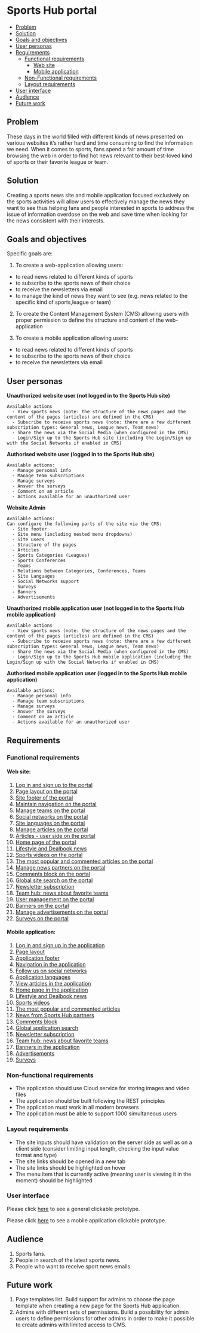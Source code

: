 # Sports Hub portal

- [Problem](#problem)
- [Solution](#solution)
- [Goals and objectives](#goals-and-objectives)
- [User personas](#user-personas)
- [Requirements](#requirements)
  - [Functional requirements](#functional-requirements)
    - [Web site](#web-site)
    - [Mobile application](#mobile-application)
  - [Non-Functional requirements](#non-functional-requirements)
  - [Layout requirements](#layout-requirements)
- [User interface](#user-interface)
- [Audience](#audience)
- [Future work](#future-work)

## Problem

These days in the world filled with different kinds of news presented on various websites it’s rather hard and time consuming to find the information we need. When it comes to sports, fans spend a fair amount of time browsing the web in order to find hot news relevant to their best-loved kind of sports or their favorite league or team.

## Solution

Creating a sports news site and mobile application focused exclusively on the sports activities will allow users to effectively manage the news they want to see thus helping fans and people interested in sports to address the issue of information overdose on the web and save time when looking for the news consistent with their interests.

## Goals and objectives

Specific goals are:
1. To create a web-application allowing users:
  - to read news related to different kinds of sports
  - to subscribe to the sports news of their choice
  - to receive the newsletters via email
  - to manage the kind of news they want to see (e.g. news related to the specific kind of sports,league or team)

2. To create the Content Management System (CMS) allowing users with proper permission to define the structure and content of the web-application

3. To create a mobile application allowing users:
  - to read news related to different kinds of sports
  - to subscribe to the sports news of their choice
  - to receive the newsletters via email

## User personas

**Unauthorized website user (not logged in to the Sports Hub site)**

    Available actions
      - View sports news (note: the structure of the news pages and the content of the pages (articles) are defined in the CMS)
      - Subscribe to receive sports news (note: there are a few different subscription types: General news, League news, Team news)
      - Share the news via the Social Media (when configured in the CMS)
      - Login/Sign up to the Sports Hub site (including the Login/Sign up with the Social Networks if enabled in CMS)

**Authorised website user (logged in to the Sports Hub site)**

    Available actions:
      - Manage personal info
      - Manage team subscriptions
      - Manage surveys
      - Answer the surveys
      - Comment on an article
      - Actions available for an unauthorized user

**Website Admin**

    Available actions:
    Can configure the following parts of the site via the CMS:
      - Site footer
      - Site menu (including nested menu dropdowns)
      - Site users
      - Structure of the pages
      - Articles
      - Sports Categories (Leagues)
      - Sports Conferences
      - Teams
      - Relations between Categories, Conferences, Teams
      - Site Languages
      - Social Networks support
      - Surveys
      - Banners
      - Advertisements

**Unauthorized mobile application user (not logged in to the Sports Hub mobile application)**

    Available actions
      - View sports news (note: the structure of the news pages and the content of the pages (articles) are defined in the CMS)
      - Subscribe to receive sports news (note: there are a few different subscription types: General news, League news, Team news)
      - Share the news via the Social Media (when configured in the CMS)
      - Login/Sign up to the Sports Hub mobile application (including the Login/Sign up with the Social Networks if enabled in CMS)

**Authorised mobile application user (logged in to the Sports Hub mobile application)**

    Available actions:
      - Manage personal info
      - Manage team subscriptions
      - Manage surveys
      - Answer the surveys
      - Comment on an article
      - Actions available for an unauthorized user

## Requirements

### Functional requirements

#### Web site:

1. [Log in and sign up to the portal](/products/sports_hub_portal/web_application_features/log_in_and_sign_up/)
2. [Page layout on the portal](/products/sports_hub_portal/web_application_features/project_layout/)
3. [Site footer of the portal](/products/sports_hub_portal/web_application_features/site_footer/)
4. [Maintain navigation on the portal](/products/sports_hub_portal/web_application_features/maintain_navigation/)
5. [Manage teams on the portal](/products/sports_hub_portal/web_application_features/manage_the_teams/)
6. [Social networks on the portal](/products/sports_hub_portal/web_application_features/social_networks/)
7. [Site languages on the portal](/products/sports_hub_portal/web_application_features/site_languages/)
8. [Manage articles on the portal](/products/sports_hub_portal/web_application_features/manage_articles/)
9. [Articles - user side on the portal](/products/sports_hub_portal/web_application_features/articles_user_side/)
10. [Home page of the portal](/products/sports_hub_portal/web_application_features/home_page/)
11. [Lifestyle and Dealbook news](/products/sports_hub_portal/web_application_features/lifestyle_dealbook_news/)
12. [Sports videos on the portal](/products/sports_hub_portal/web_application_features/video_page/)
13. [The most popular and commented articles on the portal](/products/sports_hub_portal/web_application_features/most_popular_and_commented/)
14. [Manage news partners on the portal](/products/sports_hub_portal/web_application_features/manage_news_partners/)
15. [Comments block on the portal](/products/sports_hub_portal/web_application_features/comments/)
16. [Global site search on the portal](/products/sports_hub_portal/web_application_features/global_site_search/)
17. [Newsletter subscription](/products/sports_hub_portal/web_application_features/newsletter_email/)
18. [Team hub: news about favorite teams](/products/sports_hub_portal/web_application_features/team_hub/)
19. [User management on the portal](/products/sports_hub_portal/web_application_features/user_management/)
20. [Banners on the portal](/products/sports_hub_portal/web_application_features/banners/)
21. [Manage advertisements on the portal](/products/sports_hub_portal/web_application_features/manage_ads/)
22. [Surveys on the portal](/products/sports_hub_portal/web_application_features/surveys/)

#### Mobile application:

1. [Log in and sign up in the application](/products/sports_hub_portal/mobile_application_features/log_in_and_sign_up/)
2. [Page layout](/products/sports_hub_portal/mobile_application_features/project_layout/)
3. [Application footer](/products/sports_hub_portal/mobile_application_features/application_footer/)
4. [Navigation in the application](/products/sports_hub_portal/mobile_application_features/navigation/)
5. [Follow us on social networks](/products/sports_hub_portal/mobile_application_features/follow_on_social_networks/)
6. [Application languages](/products/sports_hub_portal/mobile_application_features/application_languages/)
7. [View articles in the application](/products/sports_hub_portal/mobile_application_features/articles_view/)
8. [Home page in the application](/products/sports_hub_portal/mobile_application_features/home_page/)
9. [Lifestyle and Dealbook news](/products/sports_hub_portal/mobile_application_features/lifestyle_dealbook_news/)
10. [Sports videos](/products/sports_hub_portal/mobile_application_features/video_page/)
11. [The most popular and commented articles](/products/sports_hub_portal/mobile_application_features/most_popular_and_commented/)
12. [News from Sports Hub partners](/products/sports_hub_portal/mobile_application_features/news_partners/)
13. [Comments block](/products/sports_hub_portal/mobile_application_features/comments/)
14. [Global application search](/products/sports_hub_portal/mobile_application_features/global_application_search/)
15. [Newsletter subscription](/products/sports_hub_portal/mobile_application_features/newsletter_email/)
16. [Team hub: news about favorite teams](/products/sports_hub_portal/mobile_application_features/team_hub/)
17. [Banners in the application](/products/sports_hub_portal/mobile_application_features/banners/)
18. [Advertisements](/products/sports_hub_portal/mobile_application_features/advertisements/)
19. [Surveys](/products/sports_hub_portal/mobile_application_features/surveys/)

### Non-functional requirements

- The application should use Cloud service for storing images and video files
- The application should be built following the REST principles
- The application must work in all modern browsers
- The application must be able to support 1000 simultaneous users

### Layout requirements

- The site inputs should have validation on the server side as well as on a client side (consider limiting input length, checking the input value format and type)
- The site links should be opened in a new tab
- The site links should be highlighted on hover
- The menu item that is currently active (meaning user is viewing it in the moment) should be highlighted

### User interface

Please click [here](https://www.figma.com/proto/JVDTph8VY9Ye7kz8BTDxhJ/1-Sport-News-General-Prototype?node-id=0%3A2&viewport=592%2C442%2C1&scaling=min-zoom) to see a general clickable prototype.

Please click [here](https://www.figma.com/proto/JVDTph8VY9Ye7kz8BTDxhJ/1-Sports-Hub-General-Prototype?page-id=0%3A5852&node-id=0%3A5853&viewport=284%2C263%2C0.04008595272898674&scaling=scale-down) to see a mobile application clickable prototype.

## Audience

1. Sports fans.
2. People in search of the latest sports news.
3. People who want to receive sport news emails.

## Future work

1. Page templates list. Build support for admins to choose the page template when creating a new page for the Sports Hub application.
2. Admins with different sets of permissions. Build a possibility for admin users to define permissions for other admins in order to make it possible to create admins with limited access to CMS.
